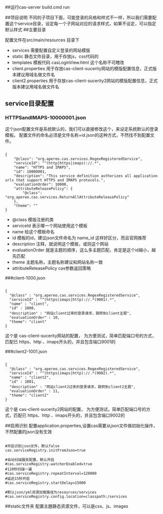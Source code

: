 
##运行cas-server
build.cmd run

##项目说明
不同的子项目下面，可能登录的风格和样式不一样，所以我们需要配置这个service目录，设定每一个子网站对应的请求样式，如果不设定，可以指定默认样式
##主要目录

配置文件在src/main/resources 目录下
* services	需要配置自定义登录的网站模版
* static	静态文件目录，用于存放js，css代码的
* templates	模板代码 casLoginView.html 这个名称不可瞎改
* client.properties 用于存放cas-client-sucerity网站的模版配置信息，正式版本建议用域名做文件名
* client2.properties 	用于存放cas-client-sucerity2网站的模版配置信息，正式版本建议用域名做文件名
## service目录配置
### HTTPSandIMAPS-10000001.json
这个json配置文件是系统默认的，我们可以直接修改这个，来设定系统默认的登录模板。
配置文件的命名必须是文件名称+id.json的这种方式，不然找不到配置文件。
<pre><code>
{
    "@class": "org.apereo.cas.services.RegexRegisteredService",
    "serviceId": "^(http|https|imaps)://.*",
    "name": "HTTPS and IMAPS",
    "id": 10000001,
    "description": "This service definition authorizes all application urls that support HTTPS and IMAPS protocols.",
    "evaluationOrder": 10000,
    "attributeReleasePolicy": {
        "@class": "org.apereo.cas.services.ReturnAllAttributeReleasePolicy"
    },
    "theme": ""
}</code></pre>

* @class	模版注册的类
* serviceId	表示哪一个网站使用这个模板
* name	给这个模板命名
* id	模板的id，建议json文件命名为 name_id 这样好区分，而且官网推荐
* description	注释，就说明这个模板，或则这个网站
* evaluationOrder	就是主题的顺序，这么多主题匹配，肯定是这个id越小，越先匹配
* theme	主题名称，主题名称建议和网站名称一致
* attributeReleasePolicy	cas参数返回策略

###client-1000.json
<pre><code>
{
  "@class" : "org.apereo.cas.services.RegexRegisteredService",
  "serviceId" : "^(https|imaps|http)://.*(9001).*",
  "name" : "client",
  "id" : 1000,
  "description" : "网站client过来的登录请求，跳转到client主题",
  "evaluationOrder" : 10,
  "theme": "client"
}
</code></pre>
这个是 cas-client-sucerity网站的配置， 为方便测试，简单匹配端口号的方式，匹配已 https、http 、imaps开头的，并且包含端口9001的

###client2-1001.json
<pre><code>
{
  "@class" : "org.apereo.cas.services.RegexRegisteredService",
  "serviceId" : "^(https|imaps|http)://.*(9002).*",
  "name" : "client2",
  "id" : 1001,
  "description" : "网站client2过来的登录请求，跳转到client2主题",
  "evaluationOrder" : 11,
  "theme": "client2"
}
</code></pre>
这个是 cas-client-sucerity2网站的配置， 为方便测试，简单匹配端口号的方式，匹配已 https、http 、imaps开头的，并且包含端口9002的

##启用识别
配置application.properties,设置cas需要从json文件做初始化操作，不然配置的json没有生效
<pre><code>
#开启识别json文件，默认false
cas.serviceRegistry.initFromJson=true

#自动扫描服务配置，默认开启
#cas.serviceRegistry.watcherEnabled=true
#120秒扫描一遍
#cas.serviceRegistry.repeatInterval=120000
#延迟15秒开启
#cas.serviceRegistry.startDelay=15000

#默认json/yml资源加载路径为resources/services
#cas.serviceRegistry.config.location=classpath:/services
</code></pre>

##static文件夹
配置主題静态资源文件，可以是css、js、images


